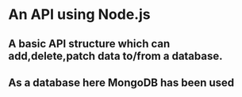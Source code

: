 
# An API using Node.js
## A basic API structure which can add,delete,patch data to/from a database.
## As a database here MongoDB has been used
